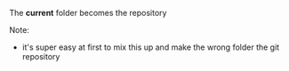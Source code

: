The **current** folder becomes the repository

Note:
- it's super easy at first to mix this up and make the wrong folder the git repository
